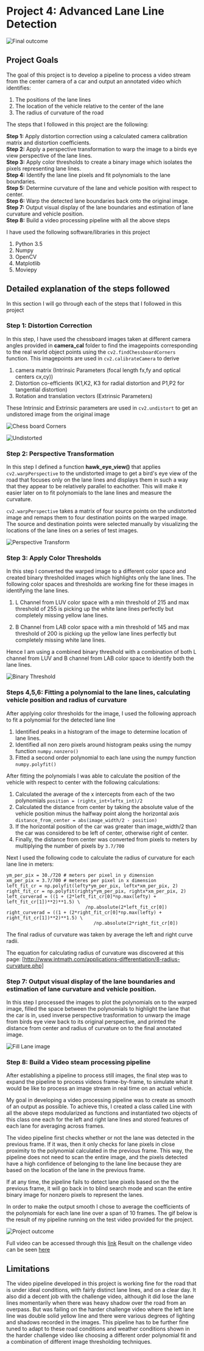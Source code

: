 # Project 4: Advanced Lane Line Detection

![Final outcome](Folder_for_writeup/sample_result.gif)

## Project Goals

The goal of this project is to develop a pipeline to process a video stream from the center camera of a car and output an annotated video which identifies:

1. The positions of the lane lines
2. The location of the vehicle relative to the center of the lane
3. The radius of curvature of the road

The steps that I followed in this project are the following:

**Step 1:** Apply distortion correction using a calculated camera calibration matrix and distortion coefficients.    
**Step 2:** Apply a perspective transformation to warp the image to a birds eye view perspective of the lane lines.    
**Step 3:** Apply color thresholds to create a binary image which isolates the pixels representing lane lines.      
**Step 4:** Identify the lane line pixels and fit polynomials to the lane boundaries.              
**Step 5:** Determine curvature of the lane and vehicle position with respect to center.         
**Step 6:** Warp the detected lane boundaries back onto the original image.                
**Step 7:** Output visual display of the lane boundaries and estimation of lane curvature and vehicle position.         
**Step 8:** Build a video processing pipeline with all the above steps         

I have used the following software/libraries in this project

1. Python 3.5
2. Numpy
3. OpenCV
4. Matplotlib
5. Moviepy

## Detailed explanation of the steps followed

In this section I will go through each of the steps that I followed in this project 

### Step 1: Distortion Correction

In this step, I have used the chessboard images taken at different camera angles provided in **camera_cal** folder to find the imagepoints corresponding to the real world object points using the ```cv2.findChessboardCorners``` function. This imagepoints are used in ```cv2.calibrateCamera``` to derive 

1. camera matrix (Intrinsic Parameters (focal length fx,fy and optical centers cx,cy))
2. Distortion co-efficients (K1,K2, K3 for radial distortion and P1,P2 for tangential distortion)
3. Rotation and translation vectors (Extrinsic Parameters)

These Intrinsic and Extrinsic parameters are used in ```cv2.undistort``` to get an undistored image from the original image

![Chess board Corners](Folder_for_writeup/Orig_and_corner_detected_img.png)   

![Undistorted](Folder_for_writeup/Orig_and_undistorted_img.png)

### Step 2: Perspective Transformation

In this step I defined a function **hawk_eye_view()** that applies ```cv2.warpPerspective``` to the undistorted image to get a bird's eye view of the road that focuses only on the lane lines and displays them in such a way that they appear to be relatively parallel to eachother. This will make it easier later on to fit polynomials to the lane lines and measure the curvature.

```cv2.warpPerspective``` takes a matrix of four source points on the undistorted image and remaps them to four destination points on the warped image. The source and destination points were selected manually by visualizing the locations of the lane lines on a series of test images.

![Perspective Transform](Folder_for_writeup/Orig_and_Perspective_transformed_img.png)

### Step 3: Apply Color Thresholds

In this step I converted the warped image to a different color space and created binary thresholded images which highlights only the lane lines. The following color spaces and thresholds are working fine for these images in identifying the lane lines.

1. L Channel from LUV color space with a min threshold of 215 and max threshold of 255 is picking up the white lane lines perfectly but completely missing yellow lane lines.

2. B Channel from LAB color space with a min threshold of 145 and max threshold of 200 is picking up the yellow lane lines perfectly but completely missing white lane lines.

Hence I am using a combined binary threshold with a combination of both L channel from LUV and B channel from LAB color space to identify both the lane lines.

![Binary Threshold](Folder_for_writeup/Binary_Threshold_img.png)

### Steps 4,5,6: Fitting a polynomial to the lane lines, calculating vehicle position and radius of curvature

After applying color thresholds for the image, I used the following approach to fit a polynomial for the detected lane line

1. Identified peaks in a histogram of the image to determine location of lane lines.
2. Identified all non zero pixels around histogram peaks using the numpy function ```numpy.nonzero()```
3. Fitted a second order polynomial to each lane using the numpy function ```numpy.polyfit()```

After fitting the polynomials I was able to calculate the position of the vehicle with respect to center with the following calculations:

1. Calculated the average of the x intercepts from each of the two polynomials ```position = (rightx_int+leftx_int)/2```   
2. Calculated the distance from center by taking the absolute value of the vehicle position minus the halfway point along the horizontal axis ```distance_from_center = abs(image_width/2 - position)```   
3. If the horizontal position of the car was greater than image_width/2 than the car was considered to be left of center, otherwise right of center.  
4. Finally, the distance from center was converted from pixels to meters by multiplying the number of pixels by ```3.7/700```

Next I used the following code to calculate the radius of curvature for each lane line in meters:
```
ym_per_pix = 30./720 # meters per pixel in y dimension
xm_per_pix = 3.7/700 # meteres per pixel in x dimension
left_fit_cr = np.polyfit(lefty*ym_per_pix, leftx*xm_per_pix, 2)
right_fit_cr = np.polyfit(righty*ym_per_pix, rightx*xm_per_pix, 2)
left_curverad = ((1 + (2*left_fit_cr[0]*np.max(lefty) + left_fit_cr[1])**2)**1.5) \
                             /np.absolute(2*left_fit_cr[0])
right_curverad = ((1 + (2*right_fit_cr[0]*np.max(lefty) + right_fit_cr[1])**2)**1.5) \
                                /np.absolute(2*right_fit_cr[0])
```

The final radius of curvature was taken by average the left and right curve radii.

The equation for calculating radius of curvature was discovered at this page: [http://www.intmath.com/applications-differentiation/8-radius-curvature.php]

### Step 7: Output visual display of the lane boundaries and estimation of lane curvature and vehicle position.

In this step I processed the images to plot the polynomials on to the warped image, filled the space between the polynomials to highlight the lane that the car is in, used inverse perspective trasformation to unwarp the image from birds eye view back to its original perspective, and printed the distance from center and radius of curvature on to the final annotated image.

![Fill Lane image](Folder_for_writeup/Fill_Lane_img.png)

### Step 8: Build a Video steam processing pipeline

After establishing a pipeline to process still images, the final step was to expand the pipeline to process videos frame-by-frame, to simulate what it would be like to process an image stream in real time on an actual vehicle.

My goal in developing a video processing pipeline was to create as smooth of an output as possible. To achieve this, I created a class called Line with all the above steps modularized as functions and instantiated two objects of this class one each for the left and right lane lines and stored features of each lane for averaging across frames.

The video pipeline first checks whether or not the lane was detected in the previous frame. If it was, then it only checks for lane pixels in close proximity to the polynomial calculated in the previous frame. This way, the pipeline does not need to scan the entire image, and the pixels detected have a high confidence of belonging to the lane line because they are based on the location of the lane in the previous frame.

If at any time, the pipeline fails to detect lane pixels based on the the previous frame, it will go back in to blind search mode and scan the entire binary image for nonzero pixels to represent the lanes.

In order to make the output smooth I chose to average the coefficients of the polynomials for each lane line over a span of 10 frames. The gif below is the result of my pipeline running on the test video provided for the project.

![Project outcome](Folder_for_writeup/result.gif)

Full video can be accessed through this [link](https://youtu.be/EXsJvmBQYmA)
Result on the challenge video can be seen [here](https://youtu.be/jE2ZuO1amCY)

## Limitations

The video pipeline developed in this project is working fine for the road that is under ideal conditions, with fairly distinct lane lines, and on a clear day. It also did a decent job with the challenge video, although it did lose the lane lines momentarily when there was heavy shadow over the road from an overpass. But was failing on the harder challenge video where the left lane line was double solid yellow line and there were various degrees of lighting and shadows recorded in the images. This pipeline has to be further fine tuned to adapt to these road conditions and weather conditions shown in the harder challenge video like choosing a different order polynomial fit and a combination of different image thresholding techniques. 
